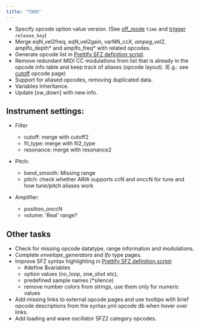 ```yaml
---
title: "TODO"
---
```

- Specify opcode option value version.
	(See [off_mode] `time` and [trigger] `release_key`)
- Merge eqN_vel2freq, eqN_vel2gain, varNN_*ccX, ampeg_vel2*, amplfo_depth*
	and amplfo_freq* with related opcodes.
- Generate opcode list in [Prettify SFZ definition script].
- Remove redundant MIDI CC modulations from list that is already in the opcode
	info table and keep track of aliases (opcode layout).
	(E.g.: see [cutoff] opcode page)
- Support for aliased opcodes, removing duplicated data.
- Variables inheritance.
- Update [sw_down] with new info.

## Instrument settings:

- Filter
	- cutoff: merge with cutoff2
	- fil_type: merge with fil2_type
	- resonance: merge with resonance2

- Pitch:
	- bend_smooth: Missing range
	- pitch: check whether ARIA supports ccN and onccN for tune and how tune/pitch aliases work

- Amplifier:
	- position_onccN
	- volume: 'Real' range?

## Other tasks

- Check for missing opcode datatype, range information and modulations.
- Complete _envelope_generators_ and _lfo_ type pages.
- Improve SFZ syntax highlighting in [Prettify SFZ definition script]:
	- \#define $variables
	- option values (no_loop, one_shot etc),
	- predefined sample names (*silence)
	- remove number colors from strings, use them only for numeric values
- Add missing links to external opcode pages and use tooltips with brief opcode
	descriptions from the syntax.yml opcode db when hover over links.
- Add loading and wave oscillator SFZ2 category opcodes.

[cutoff]:   /opcodes/cutoff
[off_mode]: /opcodes/off_mode
[trigger]:  /opcodes/trigger
[Prettify SFZ definition script]: /assets/js/prettify/lang-sfz.js
